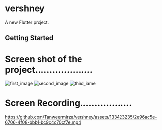 # vershney

A new Flutter project.

## Getting Started

# Screen shot of the project....................
![first_image](https://github.com/Tanweermirza/vershney/assets/133423235/090eb493-615a-4cde-8bfc-12ebe7b2fc2e.jpeg)
![second_image](https://github.com/Tanweermirza/vershney/assets/133423235/e6938a31-540b-4350-9b91-3e94603451dc.jpeg)
![third_iame](https://github.com/Tanweermirza/vershney/assets/133423235/47445366-178b-4d10-b0da-52e4787429a9.jpeg)
# Screen Recording..................
https://github.com/Tanweermirza/vershney/assets/133423235/2e96ac5e-6706-4f08-bbb1-bc9c4c70cf7e.mp4
